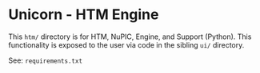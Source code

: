 # Unicorn - HTM Engine

This `htm/` directory is for HTM, NuPIC, Engine, and Support (Python). This
functionality is exposed to the user via code in the sibling `ui/` directory.

See: `requirements.txt`
